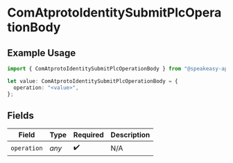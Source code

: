 # ComAtprotoIdentitySubmitPlcOperationBody

## Example Usage

```typescript
import { ComAtprotoIdentitySubmitPlcOperationBody } from "@speakeasy-api/bluesky/models/operations";

let value: ComAtprotoIdentitySubmitPlcOperationBody = {
  operation: "<value>",
};
```

## Fields

| Field              | Type               | Required           | Description        |
| ------------------ | ------------------ | ------------------ | ------------------ |
| `operation`        | *any*              | :heavy_check_mark: | N/A                |